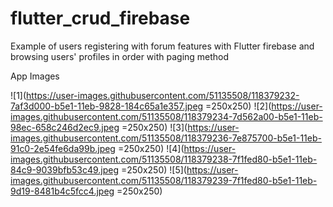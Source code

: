 # flutter_crud_firebase 

Example of users registering with forum features with Flutter firebase and browsing users' profiles in order with paging method

App Images

![1](https://user-images.githubusercontent.com/51135508/118379232-7af3d000-b5e1-11eb-9828-184c65a1e357.jpeg =250x250)
![2](https://user-images.githubusercontent.com/51135508/118379234-7d562a00-b5e1-11eb-98ec-658c246d2ec9.jpeg =250x250)
![3](https://user-images.githubusercontent.com/51135508/118379236-7e875700-b5e1-11eb-91c0-2e54fe6da99b.jpeg =250x250)
![4](https://user-images.githubusercontent.com/51135508/118379238-7f1fed80-b5e1-11eb-84c9-9039bfb53c49.jpeg =250x250)
![5](https://user-images.githubusercontent.com/51135508/118379239-7f1fed80-b5e1-11eb-9d19-8481b4c5fcc4.jpeg =250x250)
